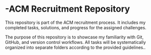# -ACM Recruitment Repository
This repository is part of the ACM recruitment process.
It includes my completed tasks, solutions, and progress for the assigned challenges.

The purpose of this repository is to showcase my familiarity with Git, GitHub, and version control workflows.
All tasks will be systematically organized into separate folders according to the provided guidelines..

